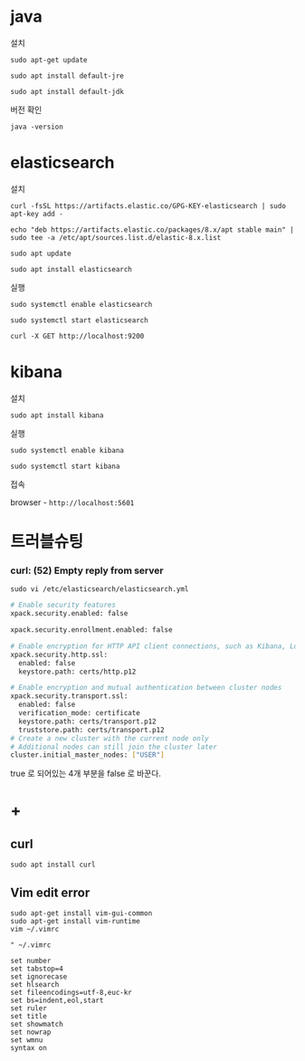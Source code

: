 # java

설치

```
sudo apt-get update
```
```
sudo apt install default-jre
```

```
sudo apt install default-jdk
```

버전 확인

```
java -version
```

# elasticsearch

설치

```
curl -fsSL https://artifacts.elastic.co/GPG-KEY-elasticsearch | sudo apt-key add -
```

```
echo "deb https://artifacts.elastic.co/packages/8.x/apt stable main" | sudo tee -a /etc/apt/sources.list.d/elastic-8.x.list
```

```
sudo apt update
```

```
sudo apt install elasticsearch
```

실행

```
sudo systemctl enable elasticsearch
```

```
sudo systemctl start elasticsearch
```

```
curl -X GET http://localhost:9200
```

# kibana

설치

```
sudo apt install kibana
```

실행

```
sudo systemctl enable kibana
```

```
sudo systemctl start kibana
```

접속

browser - `http://localhost:5601`

# 트러블슈팅

### curl: (52) Empty reply from server

```
sudo vi /etc/elasticsearch/elasticsearch.yml
```

```bash
# Enable security features
xpack.security.enabled: false

xpack.security.enrollment.enabled: false

# Enable encryption for HTTP API client connections, such as Kibana, Logstash, and Agents
xpack.security.http.ssl:
  enabled: false
  keystore.path: certs/http.p12

# Enable encryption and mutual authentication between cluster nodes
xpack.security.transport.ssl:
  enabled: false
  verification_mode: certificate
  keystore.path: certs/transport.p12
  truststore.path: certs/transport.p12
# Create a new cluster with the current node only
# Additional nodes can still join the cluster later
cluster.initial_master_nodes: ["USER"]
```

true 로 되어있는 4개 부분을 false 로 바꾼다.

# +

## curl

```
sudo apt install curl
```

## Vim edit error

`sudo apt-get install vim-gui-common`  
`sudo apt-get install vim-runtime`  
`vim ~/.vimrc`
```
" ~/.vimrc

set number
set tabstop=4
set ignorecase
set hlsearch
set fileencodings=utf-8,euc-kr
set bs=indent,eol,start
set ruler
set title
set showmatch
set nowrap
set wmnu
syntax on
```
